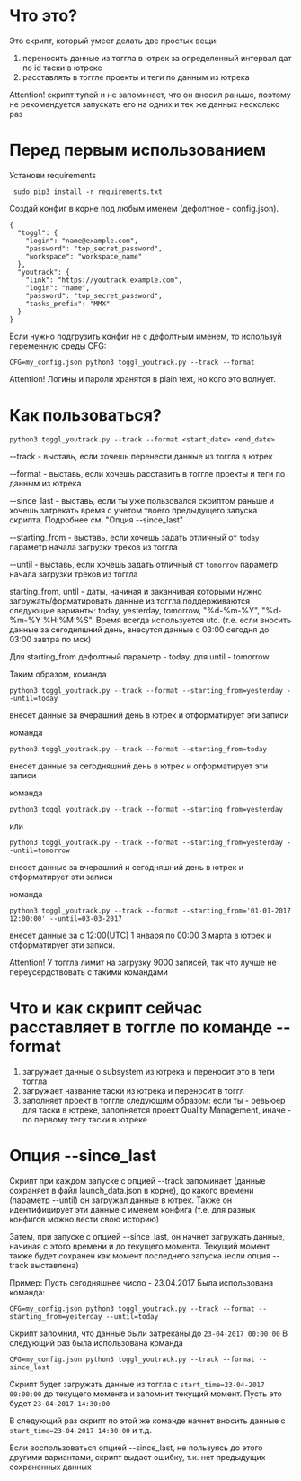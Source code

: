 # Что это?
Это скрипт, который умеет делать две простых вещи:
1. переносить данные из тоггла в ютрек за определенный интервал дат по id таски в ютреке
2. расставлять в тоггле проекты и теги по данным из ютрека

Attention!
скрипт тупой и не запоминает, что он вносил раньше, поэтому не рекомендуется запускать его на одних и тех же данных несколько раз

# Перед первым использованием
Установи requirements
 
     sudo pip3 install -r requirements.txt

Создай конфиг в корне под любым именем (дефолтное - config.json).



    {
      "toggl": {
        "login": "name@example.com",
        "password": "top_secret_password",
        "workspace": "workspace_name"
      },
      "youtrack": {
        "link": "https://youtrack.example.com",
        "login": "name",
        "password": "top_secret_password",
        "tasks_prefix": "MMX"
      }
    }
    

Если нужно подгрузить конфиг не с дефолтным именем, то используй 
переменную среды CFG:

    CFG=my_config.json python3 toggl_youtrack.py --track --format

Attention! Логины и пароли хранятся в plain text, но кого это волнует.

# Как пользоваться?

    python3 toggl_youtrack.py --track --format <start_date> <end_date>
    
--track - выставь, если хочешь перенести данные из тоггла в ютрек

--format - выставь, если хочешь расставить в тоггле проекты и теги по данным из ютрека

--since_last - выставь, если ты уже пользовался скриптом раньше и хочешь затрекать время с учетом твоего 
предыдущего запуска скрипта. Подробнее см. "Опция --since_last"

--starting_from - выставь, если хочешь задать отличный от `today` параметр начала загрузки треков из тоггла

--until - выставь, если хочешь задать отличный от `tomorrow` параметр начала загрузки треков из тоггла

starting_from, until - даты, начиная и заканчивая которыми нужно загружать/форматировать данные из тоггла
поддерживаются следующие варианты: today, yesterday, tomorrow, "%d-%m-%Y", "%d-%m-%Y %H:%M:%S". 
Время всегда используется utc. (т.е. если вносить данные за сегодняшний день, 
внесутся данные с 03:00 сегодня до 03:00 завтра по мск)

Для starting_from дефолтный параметр - today, для until - tomorrow.

Таким образом, команда

    python3 toggl_youtrack.py --track --format --starting_from=yesterday --until=today

внесет данные за вчерашний день в ютрек и отформатирует эти записи

команда

    python3 toggl_youtrack.py --track --format --starting_from=today

внесет данные за сегодняшний день в ютрек и отформатирует эти записи

команда

    python3 toggl_youtrack.py --track --format --starting_from=yesterday

или

    python3 toggl_youtrack.py --track --format --starting_from=yesterday --until=tomorrow


внесет данные за вчерашний и сегодняшний день в ютрек и отформатирует эти записи


команда

    python3 toggl_youtrack.py --track --format --starting_from='01-01-2017 12:00:00' --until=03-03-2017

внесет данные за c 12:00(UTC) 1 января по 00:00 3 марта в ютрек и отформатирует эти записи. 

Attention! У тоггла лимит на загрузку 9000 записей, так что лучше не переусердствовать с такими командами

# Что и как скрипт сейчас расставляет в тоггле по команде --format
1. загружает данные о subsystem из ютрека и переносит это в теги тоггла
2. загружает название таски из ютрека и переносит в тоггл
3. заполняет проект в тоггле следующим образом: если ты - ревьюер для таски в ютреке, заполняется проект Quality Management, 
иначе - по первому тегу таски в ютреке

# Опция --since_last
Скрипт при каждом запуске с опцией --track запоминает (данные сохраняет в файл launch_data.json в корне), 
до какого времени (параметр --until) он загружал данные в ютрек. 
Также он идентифицирует эти данные с именем конфига (т.е. для разных конфигов можно вести свою историю)

Затем, при запуске с опцией --since_last, он начнет загружать данные, начиная с этого времени и до текущего момента.
Текущий момент также будет сохранен как момент последнего запуска (если опция --track выставлена)

Пример:
Пусть сегодняшнее число - 23.04.2017 
Была использована команда:

    CFG=my_config.json python3 toggl_youtrack.py --track --format --starting_from=yesterday --until=today

Скрипт запомнил, что данные были затреканы до `23-04-2017 00:00:00`
В следующий раз была использована команда

    CFG=my_config.json python3 toggl_youtrack.py --track --format --since_last

Скрипт будет загружать данные из тоггла с `start_time=23-04-2017 00:00:00` до текущего момента 
и запомнит текущий момент. Пусть это будет `23-04-2017 14:30:00`

В следующий раз скрипт по этой же команде начнет вносить данные с `start_time=23-04-2017 14:30:00` и т.д.

Если воспользоваться опцией --since_last, не пользуясь до этого другими вариантами, скрипт выдаст ошибку, 
т.к. нет предыдущих сохраненных данных
